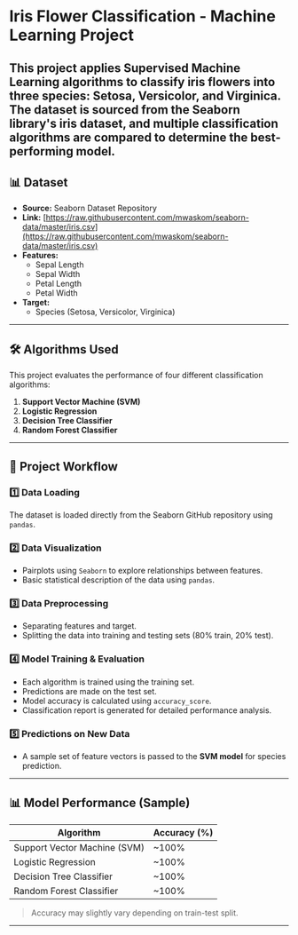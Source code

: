 # Iris Flower Classification - Machine Learning Project

This project applies **Supervised Machine Learning algorithms** to classify iris flowers into three species: **Setosa**, **Versicolor**, and **Virginica**. The dataset is sourced from the **Seaborn library's iris dataset**, and multiple classification algorithms are compared to determine the best-performing model.
---
## 📊 Dataset
- **Source:** Seaborn Dataset Repository
- **Link:** [https://raw.githubusercontent.com/mwaskom/seaborn-data/master/iris.csv](https://raw.githubusercontent.com/mwaskom/seaborn-data/master/iris.csv)
- **Features:** 
    - Sepal Length
    - Sepal Width
    - Petal Length
    - Petal Width
- **Target:** 
    - Species (Setosa, Versicolor, Virginica)

---

## 🛠️ Algorithms Used
This project evaluates the performance of four different classification algorithms:

1. **Support Vector Machine (SVM)**
2. **Logistic Regression**
3. **Decision Tree Classifier**
4. **Random Forest Classifier**

---

## 🔬 Project Workflow

### 1️⃣ Data Loading
The dataset is loaded directly from the Seaborn GitHub repository using `pandas`.

### 2️⃣ Data Visualization
- Pairplots using `Seaborn` to explore relationships between features.
- Basic statistical description of the data using `pandas`.

### 3️⃣ Data Preprocessing
- Separating features and target.
- Splitting the data into training and testing sets (80% train, 20% test).

### 4️⃣ Model Training & Evaluation
- Each algorithm is trained using the training set.
- Predictions are made on the test set.
- Model accuracy is calculated using `accuracy_score`.
- Classification report is generated for detailed performance analysis.

### 5️⃣ Predictions on New Data
- A sample set of feature vectors is passed to the **SVM model** for species prediction.

---

## 📊 Model Performance (Sample)
| Algorithm                  | Accuracy (%) |
|-------------------|----------------|
| Support Vector Machine (SVM) | ~100% |
| Logistic Regression          | ~100% |
| Decision Tree Classifier     | ~100% |
| Random Forest Classifier     | ~100% |

> Accuracy may slightly vary depending on train-test split.

---
